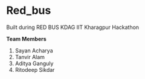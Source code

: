 # Red_bus
 Built during RED BUS KDAG IIT Kharagpur Hackathon
 
**Team Members**
1. Sayan Acharya
2. Tanvir Alam
3. Aditya Ganguly
4. Ritodeep Sikdar
